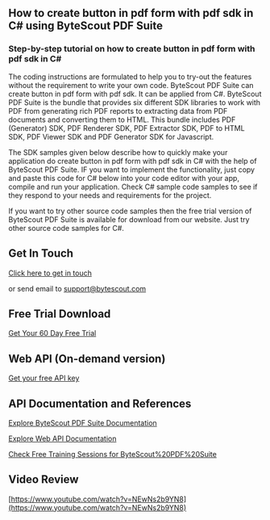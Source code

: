 ## How to create button in pdf form with pdf sdk in C# using ByteScout PDF Suite

### Step-by-step tutorial on how to create button in pdf form with pdf sdk in C#

The coding instructions are formulated to help you to try-out the features without the requirement to write your own code. ByteScout PDF Suite can create button in pdf form with pdf sdk. It can be applied from C#. ByteScout PDF Suite is the bundle that provides six different SDK libraries to work with PDF from generating rich PDF reports to extracting data from PDF documents and converting them to HTML. This bundle includes PDF (Generator) SDK, PDF Renderer SDK, PDF Extractor SDK, PDF to HTML SDK, PDF Viewer SDK and PDF Generator SDK for Javascript.

The SDK samples given below describe how to quickly make your application do create button in pdf form with pdf sdk in C# with the help of ByteScout PDF Suite. IF you want to implement the functionality, just copy and paste this code for C# below into your code editor with your app, compile and run your application. Check C# sample code samples to see if they respond to your needs and requirements for the project.

If you want to try other source code samples then the free trial version of ByteScout PDF Suite is available for download from our website. Just try other source code samples for C#.

## Get In Touch

[Click here to get in touch](https://bytescout.zendesk.com/hc/en-us/requests/new?subject=ByteScout%20PDF%20Suite%20Question)

or send email to [support@bytescout.com](mailto:support@bytescout.com?subject=ByteScout%20PDF%20Suite%20Question) 

## Free Trial Download

[Get Your 60 Day Free Trial](https://bytescout.com/download/web-installer?utm_source=github-readme)

## Web API (On-demand version)

[Get your free API key](https://pdf.co/documentation/api?utm_source=github-readme)

## API Documentation and References

[Explore ByteScout PDF Suite Documentation](https://bytescout.com/documentation/index.html?utm_source=github-readme)

[Explore Web API Documentation](https://pdf.co/documentation/api?utm_source=github-readme)

[Check Free Training Sessions for ByteScout%20PDF%20Suite](https://academy.bytescout.com/)

## Video Review

[https://www.youtube.com/watch?v=NEwNs2b9YN8](https://www.youtube.com/watch?v=NEwNs2b9YN8)